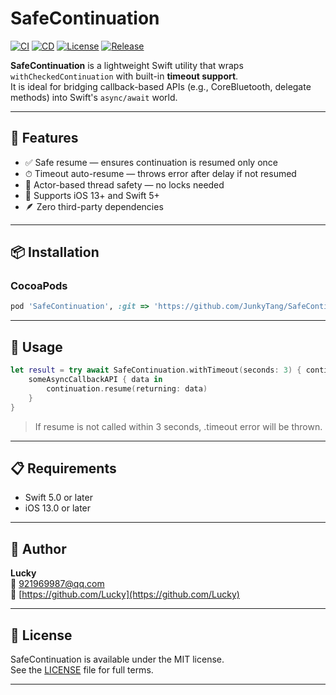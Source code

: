 # SafeContinuation

[![CI](https://github.com/JunkyTang/SafeContinuation/actions/workflows/ci.yml/badge.svg)](https://github.com/JunkyTang/SafeContinuation/actions)  [![CD](https://github.com/JunkyTang/SafeContinuation/actions/workflows/cd.yml/badge.svg)](https://github.com/JunkyTang/SafeContinuation/actions)  [![License](https://img.shields.io/github/license/JunkyTang/DIContainer)](https://github.com/JunkyTang/SafeContinuation/blob/main/LICENSE)  [![Release](https://img.shields.io/github/v/release/JunkyTang/SafeContinuation)](https://github.com/JunkyTang/SafeContinuation/releases)

**SafeContinuation** is a lightweight Swift utility that wraps `withCheckedContinuation` with built-in **timeout support**.  
It is ideal for bridging callback-based APIs (e.g., CoreBluetooth, delegate methods) into Swift's `async/await` world.

---

## 🚀 Features

- ✅ Safe resume — ensures continuation is resumed only once  
- ⏱ Timeout auto-resume — throws error after delay if not resumed  
- 🧵 Actor-based thread safety — no locks needed  
- 📱 Supports iOS 13+ and Swift 5+  
- 🪶 Zero third-party dependencies  

---

## 📦 Installation

### CocoaPods

```ruby
pod 'SafeContinuation', :git => 'https://github.com/JunkyTang/SafeContinuation.git'
```

---

## 🧪 Usage

```swift
let result = try await SafeContinuation.withTimeout(seconds: 3) { continuation in
    someAsyncCallbackAPI { data in
        continuation.resume(returning: data)
    }
}
```
> If resume is not called within 3 seconds, .timeout error will be thrown.


---

## 📋 Requirements

- Swift 5.0 or later
- iOS 13.0 or later


---

## 👤 Author

**Lucky**  
📧 921969987@qq.com  
🔗 [https://github.com/Lucky](https://github.com/Lucky)

---

## 📄 License

SafeContinuation is available under the MIT license.  
See the [LICENSE](./LICENSE) file for full terms.

---
